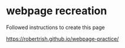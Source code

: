 # webpage recreation

Followed instructions to create this page

https://robertrish.github.io/webpage-practice/